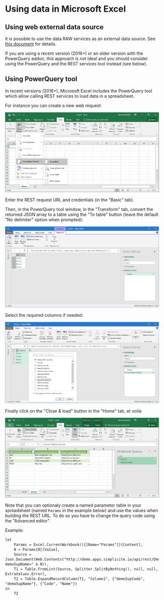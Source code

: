 Using data in Microsoft Excel
=============================

Using web external data source
------------------------------

It is possible to use the data RAW services as an external data source. See [this document](/lesson/docs/integration/raw-services) for details.

If you are using a recent version (2016+) or an older version with the PowerQuery addon,
this approach is not ideal and you should consider using the PowerQuery and the REST services tool instead (see below).

Using PowerQuery tool
---------------------

In recent versions (2016+), Microsoft Excel includes the PowerQuery tool which allow calling REST services to load data in a spreadsheet.

For instance you can create a new web request:

![](excel-1.png)

Enter the REST request URL and credentials (in the "Basic" tab).

Then, in the PowerQuery tool window, in the "Transform" tab, convert the returned JSON array to a table using the "To table" button (leave the default "No delimiter" option when prompted):

![](excel-2.png)

Select the required columns if needed:

![](excel-3.png)

Finally click on the "Close & load" button in the "Home" tab, et voilà:

![](excel-4.png)

Note that you can optionaly create a named parameter table in your spreadsheet (named `Params` in the example below) and use the values
when building the REST URL. To do so you have to change the query code using the "Advanced editor".

Example:

```
let
    Params = Excel.CurrentWorkbook(){[Name="Params"]}[Content],
    N = Params{0}[Value],
    Source = Json.Document(Web.Contents("http://demo.apps.simplicite.io/api/rest/DemoSupplier?demoSupName=" & N)),
    T1 = Table.FromList(Source, Splitter.SplitByNothing(), null, null, ExtraValues.Error),
    T2 = Table.ExpandRecordColumn(T1, "Column1", {"demoSupCode", "demoSupName"}, {"Code", "Name"})
in
    T2
```

